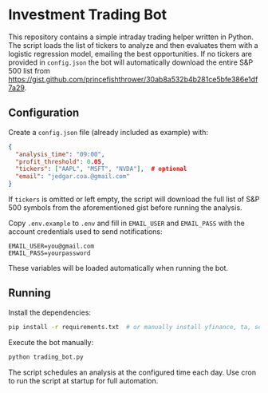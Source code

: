 # Investment Trading Bot

This repository contains a simple intraday trading helper written in Python.
The script loads the list of tickers to analyze and then evaluates them with a
logistic regression model, emailing the best opportunities. If no tickers are
provided in `config.json` the bot will automatically download the entire S&P 500
list from
<https://gist.github.com/princefishthrower/30ab8a532b4b281ce5bfe386e1df7a29>.

## Configuration

Create a `config.json` file (already included as example) with:

```json
{
  "analysis_time": "09:00",
  "profit_threshold": 0.05,
  "tickers": ["AAPL", "MSFT", "NVDA"],  # optional
  "email": "jedgar.coa.@gmail.com"
}
```

If `tickers` is omitted or left empty, the script will download the full list
of S&P 500 symbols from the aforementioned gist before running the analysis.

Copy `.env.example` to `.env` and fill in `EMAIL_USER` and `EMAIL_PASS` with the
account credentials used to send notifications:

```
EMAIL_USER=you@gmail.com
EMAIL_PASS=yourpassword
```

These variables will be loaded automatically when running the bot.

## Running

Install the dependencies:

```bash
pip install -r requirements.txt  # or manually install yfinance, ta, scikit-learn
```

Execute the bot manually:

```bash
python trading_bot.py
```

The script schedules an analysis at the configured time each day. Use cron to
run the script at startup for full automation.
